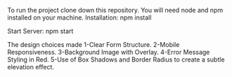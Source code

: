 To run the project clone down this repository. You will need node and npm installed on your machine.
Installation:
npm install

Start Server:
npm start


The design choices made
1-Clear Form Structure.
2-Mobile Responsiveness.
3-Background Image with Overlay.
4-Error Message Styling in Red.
5-Use of Box Shadows and Border Radius to create a subtle elevation effect.
